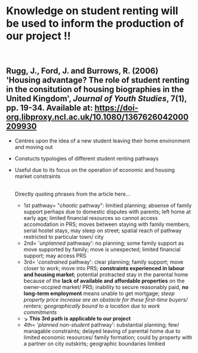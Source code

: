  # Knowledge on student renting will be used to inform the production of our project ‼️
<br>

 ## Rugg, J., Ford, J. and Burrows, R. (2006) 'Housing advantage? The role of student renting in the consitution of housing biographies in the United Kingdom', *Journal of Youth Studies*, 7(1), pp. 19-34. Available at: https://doi-org.libproxy.ncl.ac.uk/10.1080/1367626042000209930
- Centres upon the idea of a new student leaving their home environment and moving out
- Constucts typologies of different student renting pathways
- Useful due to its focus on the operation of economic and housing market constraints
  <br>
  <br>
  
  Directly quoting phrases from the article here...
  - 1st pathway= "*chaotic* pathway": limitied planning; absense of family support perhaps due to domestic disputes with parents; left home at early age; limited financial resources so cannot access accomodation in PRS; moves between staying with family members, serial hostel stays, may sleep on street; spatial reach of pathway restricted to particular town/ city
  - 2nd= '*unplanned* pathwaay': no planning; some family support as move supported by family; move is unexpected; limited financial support; may access PRS
  - 3rd= '*constrained* pathway': clear planning; family support; move closer to work; move into PRS; **constraints experienced in labour and housing market**; potential protracted stay in the parental home because of the **lack of available and affordable properties** on the owner-occpied market/ PRS; inability to secure reasonably paid, **no long-term employment** means unable to get mortgage; *steep property price increase are an obstacle for these first-time buyers/ renters*; *geographically bound to a location due to work commitments*
  - ↘️ **This 3rd path is applicable to our project**
  - 4th= '*planned non-student* pathway': substantial planning; few/ managable constraints; delayed leaving of parental home due to limited economic resources/ family formation; could by property with a partner on city outskirts; geographic boundaries limitied
